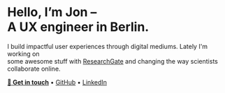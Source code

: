 # Hello, I’m Jon – <br/>A UX engineer in Berlin.

I build impactful user experiences through digital mediums.
Lately I'm working on<br/> some awesome stuff with [ResearchGate](https://n26.com)
and changing the way scientists collaborate online.


[**📩 Get in touch**](mailto:jon@mcntsh.com) • [GitHub](https://github.com/mcntsh) • [LinkedIn](https://www.linkedin.com/in/jon-mcintosh-475b9423/)
